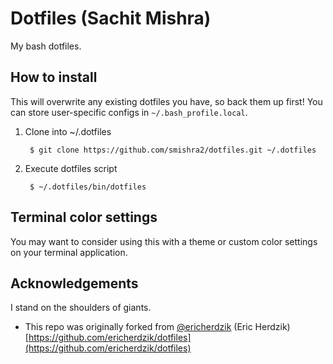 # Dotfiles (Sachit Mishra)

My bash dotfiles.


## How to install

This will overwrite any existing dotfiles you have, so back them up first! You can store user-specific configs in `~/.bash_profile.local`.

1. Clone into ~/.dotfiles

        $ git clone https://github.com/smishra2/dotfiles.git ~/.dotfiles


2. Execute dotfiles script

        $ ~/.dotfiles/bin/dotfiles

## Terminal color settings

You may want to consider using this with a theme or custom color settings on your terminal application.

## Acknowledgements
I stand on the shoulders of giants.
* This repo was originally forked from [@ericherdzik](https://github.com/ericherdzik) (Eric Herdzik) [https://github.com/ericherdzik/dotfiles](https://github.com/ericherdzik/dotfiles)

